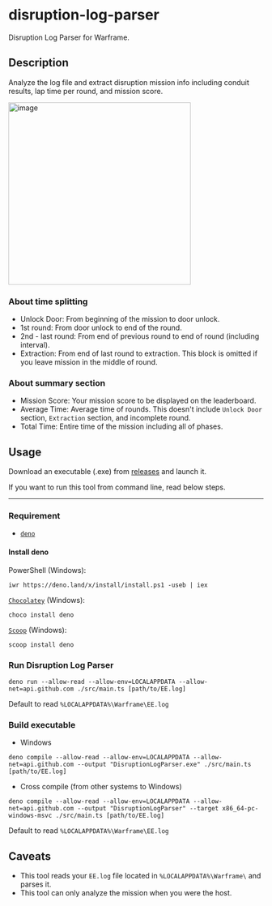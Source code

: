 # disruption-log-parser

Disruption Log Parser for Warframe.

## Description

Analyze the log file and extract disruption mission info including conduit
results, lap time per round, and mission score.

<img width="360" alt="image" src="https://user-images.githubusercontent.com/59867960/143371328-83b7507a-099d-4200-a174-2adf846586c6.png">

### About time splitting

- Unlock Door: From beginning of the mission to door unlock.
- 1st round: From door unlock to end of the round.
- 2nd - last round: From end of previous round to end of round (including
  interval).
- Extraction: From end of last round to extraction. This block is omitted if you
  leave mission in the middle of round.

### About summary section

- Mission Score: Your mission score to be displayed on the leaderboard.
- Average Time: Average time of rounds. This doesn't include `Unlock Door`
  section, `Extraction` section, and incomplete round.
- Total Time: Entire time of the mission including all of phases.

## Usage

Download an executable (.exe) from
[releases](https://github.com/petamorikei/disruption-log-parser/releases) and
launch it.

If you want to run this tool from command line, read below steps.

---

### Requirement

- [`deno`](https://deno.land/)

#### Install deno

PowerShell (Windows):

```
iwr https://deno.land/x/install/install.ps1 -useb | iex
```

[`Chocolatey`](https://community.chocolatey.org/packages/deno) (Windows):

```
choco install deno
```

[`Scoop`](https://scoop.sh/) (Windows):

```
scoop install deno
```

### Run Disruption Log Parser

```
deno run --allow-read --allow-env=LOCALAPPDATA --allow-net=api.github.com ./src/main.ts [path/to/EE.log]
```

Default to read `%LOCALAPPDATA%\Warframe\EE.log`

### Build executable

- Windows

```
deno compile --allow-read --allow-env=LOCALAPPDATA --allow-net=api.github.com --output "DisruptionLogParser.exe" ./src/main.ts [path/to/EE.log]
```

- Cross compile (from other systems to Windows)

```
deno compile --allow-read --allow-env=LOCALAPPDATA --allow-net=api.github.com --output "DisruptionLogParser" --target x86_64-pc-windows-msvc ./src/main.ts [path/to/EE.log]
```

Default to read `%LOCALAPPDATA%\Warframe\EE.log`

## Caveats

- This tool reads your `EE.log` file located in `%LOCALAPPDATA%\Warframe\` and
  parses it.
- This tool can only analyze the mission when you were the host.
